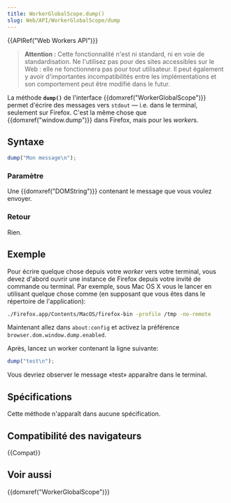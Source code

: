 ```yaml
---
title: WorkerGlobalScope.dump()
slug: Web/API/WorkerGlobalScope/dump
---
```


{{APIRef("Web Workers API")}}

> **Attention :** Cette fonctionnalité n'est ni standard, ni en voie de standardisation. Ne l'utilisez pas pour des sites accessibles sur le Web : elle ne fonctionnera pas pour tout utilisateur. Il peut également y avoir d'importantes incompatibilités entre les implémentations et son comportement peut être modifié dans le futur.

La méthode **`dump()`** de l'interface {{domxref("WorkerGlobalScope")}} permet d'écrire des messages vers `stdout` — i.e. dans le terminal, seulement sur Firefox. C'est la même chose que {{domxref("window.dump")}} dans Firefox, mais pour les *worker*s.

## Syntaxe

```js
dump("Mon message\n");
```

### Paramètre

Une {{domxref("DOMString")}} contenant le message que vous voulez envoyer.

### Retour

Rien.

## Exemple

Pour écrire quelque chose depuis votre _worker_ vers votre terminal, vous devez d'abord ouvrir une instance de Firefox depuis votre invité de commande ou terminal. Par exemple, sous Mac OS X vous le lancer en utilisant quelque chose comme (en supposant que vous êtes dans le répertoire de l'application):

```bash
./Firefox.app/Contents/MacOS/firefox-bin -profile /tmp -no-remote
```

Maintenant allez dans `about:config` et activez la préférence `browser.dom.window.dump.enabled`.

Après, lancez un worker contenant la ligne suivante:

```js
dump("test\n");
```

Vous devriez observer le message «test» apparaître dans le terminal.

## Spécifications

Cette méthode n'apparaît dans aucune spécification.

## Compatibilité des navigateurs

{{Compat}}

## Voir aussi

{{domxref("WorkerGlobalScope")}}
